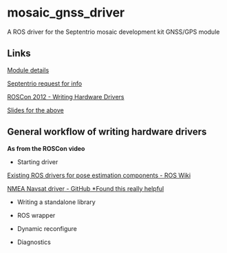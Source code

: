# mosaic_gnss_driver

A ROS driver for the Septentrio mosaic development kit GNSS/GPS module

## Links

[Module details](https://shop.septentrio.com/en/shop/mosaictm-development-kit)

[Septentrio request for info](https://customersupport.septentrio.com/s/case/500f300001R3MOlAAN/configuration-setup-for-the-mosaic-dev-kit)

[ROSCon 2012 - Writing Hardware Drivers](https://www.youtube.com/watch?v=pagC2WXT1x0)

[Slides for the above](https://docs.google.com/presentation/d/13yyOB5CXOzpvMa0_wYxDvNzjb_9dfMjDuVo-CvBcoRw/edit#slide=id.p)

## General workflow of writing hardware drivers

**As from the ROSCon video**

* Starting driver

[Existing ROS drivers for pose estimation components - ROS Wiki](https://wiki.ros.org/Sensors#Pose_Estimation_.28GPS.2FIMU.29)

[NMEA Navsat driver - GitHub *Found this really helpful](https://github.com/ros-drivers/nmea_navsat_driver)

* Writing a standalone library

* ROS wrapper

* Dynamic reconfigure

* Diagnostics